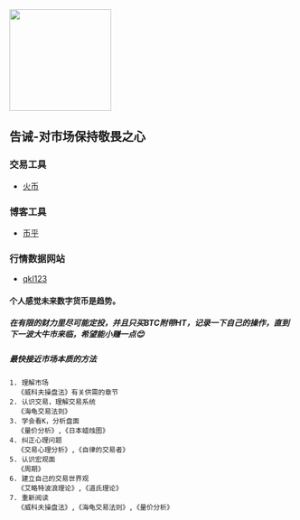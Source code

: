 <img width="180px" src="_media/bitcoin/btc1.png">

## 告诫-对市场保持敬畏之心

### 交易工具

- [火币 ](https://www.huobi.me/zh-cn/)

### 博客工具
- [币乎 ](https://bihu.com/people/1721373145)

### 行情数据网站
- [qkl123](https://www.qkl123.com/)

#### 个人感觉未来数字货币是趋势。 </br>

##### 在有限的财力里尽可能定投，并且只买BTC附带HT，记录一下自己的操作，直到下一波大牛市来临，希望能小赚一点😊

##### 最快接近市场本质的方法
```
1. 理解市场
  《威科夫操盘法》有关供需的章节
2. 认识交易，理解交易系统
  《海龟交易法则》
3. 学会看K，分析盘面
  《量价分析》,《日本蜡烛图》
4. 纠正心理问题
  《交易心理分析》,《自律的交易者》
5. 认识宏观面
  《周期》
6. 建立自己的交易世界观
  《艾略特波浪理论》,《道氏理论》
7. 重新阅读
  《威科夫操盘法》,《海龟交易法则》,《量价分析》
```